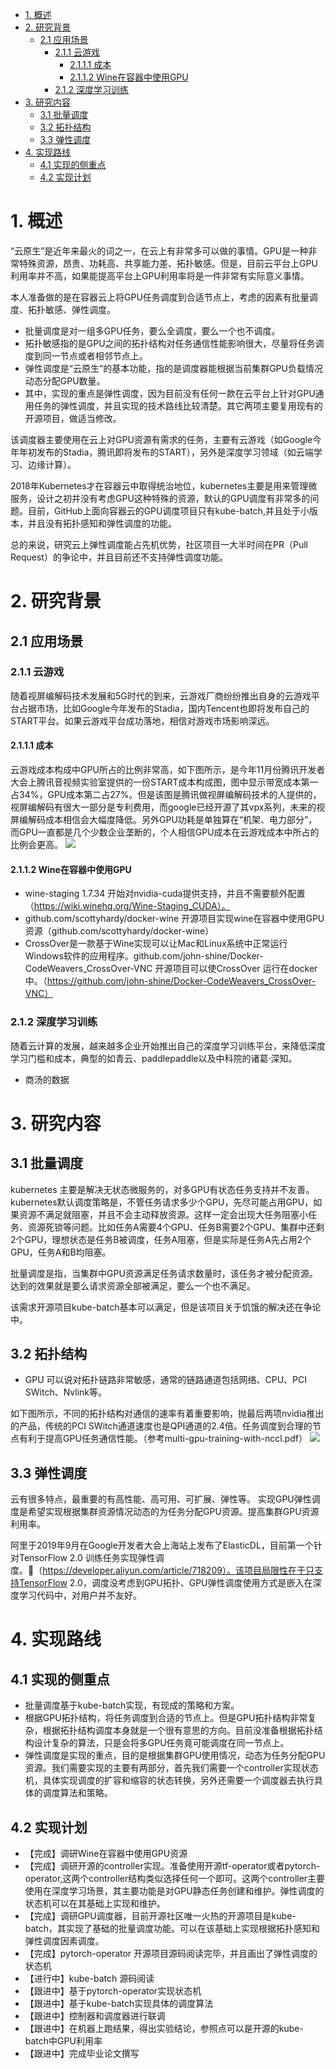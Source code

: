 <!-- TOC -->

- [1. 概述](#1-概述)
- [2. 研究背景](#2-研究背景)
    - [2.1 应用场景](#21-应用场景)
        - [2.1.1 云游戏](#211-云游戏)
            - [2.1.1.1 成本](#2111-成本)
            - [2.1.1.2 Wine在容器中使用GPU](#2112-wine在容器中使用gpu)
        - [2.1.2 深度学习训练](#212-深度学习训练)
- [3. 研究内容](#3-研究内容)
    - [3.1 批量调度](#31-批量调度)
    - [3.2 拓扑结构](#32-拓扑结构)
    - [3.3 弹性调度](#33-弹性调度)
- [4. 实现路线](#4-实现路线)
    - [4.1 实现的侧重点](#41-实现的侧重点)
    - [4.2 实现计划](#42-实现计划)

<!-- /TOC -->
# 1. 概述
“云原生”是近年来最火的词之一，在云上有非常多可以做的事情。GPU是一种非常特殊资源，昂贵、功耗高、共享能力差、拓扑敏感。但是，目前云平台上GPU利用率并不高，如果能提高平台上GPU利用率将是一件非常有实际意义事情。

本人准备做的是在容器云上将GPU任务调度到合适节点上，考虑的因素有批量调度、拓扑敏感、弹性调度。
* 批量调度是对一组多GPU任务，要么全调度，要么一个也不调度。
* 拓扑敏感指的是GPU之间的拓扑结构对任务通信性能影响很大，尽量将任务调度到同一节点或者相邻节点上。
* 弹性调度是“云原生”的基本功能，指的是调度器能根据当前集群GPU负载情况动态分配GPU数量。
* 其中，实现的重点是弹性调度，因为目前没有任何一款在云平台上针对GPU通用任务的弹性调度，并且实现的技术路线比较清楚。其它两项主要复用现有的开源项目，做适当修改。

该调度器主要使用在云上对GPU资源有需求的任务，主要有云游戏（如Google今年年初发布的Stadia，腾讯即将发布的START），另外是深度学习领域（如云端学习、边缘计算）。

2018年Kubernetes才在容器云中取得统治地位，kubernetes主要是用来管理微服务，设计之初并没有考虑GPU这种特殊的资源，默认的GPU调度有非常多的问题。目前，GitHub上面向容器云的GPU调度项目只有kube-batch,并且处于小版本，并且没有拓扑感知和弹性调度的功能。

总的来说，研究云上弹性调度能占先机优势，社区项目一大半时间在PR（Pull Request）的争论中，并且目前还不支持弹性调度功能。

# 2. 研究背景
## 2.1 应用场景
### 2.1.1 云游戏
随着视屏编解码技术发展和5G时代的到来，云游戏厂商纷纷推出自身的云游戏平台占据市场，比如Google今年发布的Stadia，国内Tencent也即将发布自己的START平台。如果云游戏平台成功落地，相信对游戏市场影响深远。

#### 2.1.1.1 成本
云游戏成本构成中GPU所占的比例非常高，如下图所示，是今年11月份腾讯开发者大会上腾讯音视频实验室提供的一份START成本构成图，图中显示带宽成本第一占34%，GPU成本第二占27%。但是该图是腾讯做视屏编解码技术的人提供的，视屏编解码有很大一部分是专利费用，而google已经开源了其vpx系列，未来的视屏编解码成本相信会大幅度降低。另外GPU功耗是单独算在“机架、电力部分”，而GPU一直都是几个少数企业垄断的，个人相信GPU成本在云游戏成本中所占的比例会更高。
![](images/2019-11-20-10-19-19.png)

#### 2.1.1.2 Wine在容器中使用GPU
* wine-staging 1.7.34 开始对nvidia-cuda提供支持，并且不需要额外配置（https://wiki.winehq.org/Wine-Staging_CUDA）。
* github.com/scottyhardy/docker-wine 开源项目实现wine在容器中使用GPU资源（github.com/scottyhardy/docker-wine）
* CrossOver是一款基于Wine实现可以让Mac和Linux系统中正常运行Windows软件的应用程序。github.com/john-shine/Docker-CodeWeavers_CrossOver-VNC 开源项目可以使CrossOver 运行在docker中。（https://github.com/john-shine/Docker-CodeWeavers_CrossOver-VNC）

### 2.1.2 深度学习训练
随着云计算的发展，越来越多企业开始推出自己的深度学习训练平台，来降低深度学习门槛和成本，典型的如青云、paddlepaddle以及中科院的诸葛·深知。

* 商汤的数据

# 3. 研究内容
## 3.1 批量调度
kubernetes 主要是解决无状态微服务的，对多GPU有状态任务支持并不友善。kubernetes默认调度策略是，不管任务请求多少个GPU，先尽可能占用GPU，如果资源不满足就阻塞，并且不会主动释放资源。这样一定会出现大任务阻塞小任务、资源死锁等问题。比如任务A需要4个GPU、任务B需要2个GPU、集群中还剩2个GPU，理想状态是任务B被调度，任务A阻塞，但是实际是任务A先占用2个GPU，任务A和B均阻塞。

批量调度是指，当集群中GPU资源满足任务请求数量时，该任务才被分配资源。达到的效果就是要么请求资源全部被满足，要么一个也不满足。

该需求开源项目kube-batch基本可以满足，但是该项目关于饥饿的解决还在争论中。

## 3.2 拓扑结构
* GPU 可以说对拓扑链路非常敏感，通常的链路通道包括网络、CPU、PCI SWitch、Nvlink等。

如下图所示，不同的拓扑结构对通信的速率有着重要影响，抛最后两项nvidia推出的产品，传统的PCI SWitch通道速度也是QPI通道的2.4倍。任务调度到合理的节点有利于提高GPU任务通信性能。（参考multi-gpu-training-with-nccl.pdf）
![](./images/2019-11-20-11-29-03.png)

## 3.3 弹性调度
云有很多特点，最重要的有高性能、高可用、可扩展、弹性等。
实现GPU弹性调度是希望实现根据集群资源情况动态的为任务分配GPU资源。提高集群GPU资源利用率。

阿里于2019年9月在Google开发者大会上海站上发布了ElasticDL，目前第一个针对TensorFlow 2.0 训练任务实现弹性调度。（https://developer.aliyun.com/article/718209）。该项目局限性在于只支持TensorFlow 2.0，调度没考虑到GPU拓扑、GPU弹性调度使用方式是嵌入在深度学习代码中，对用户并不友好。
# 4. 实现路线
## 4.1 实现的侧重点
* 批量调度基于kube-batch实现，有现成的策略和方案。
* 根据GPU拓扑结构，将任务调度到合适的节点上。但是GPU拓扑结构非常复杂，根据拓扑结构调度本身就是一个很有意思的方向。目前没准备根据拓扑结构设计复杂的算法，只是会将多GPU任务竟可能调度在同一节点上。
* 弹性调度是实现的重点，目的是根据集群GPU使用情况，动态为任务分配GPU资源。我们需要实现的主要有两部分，首先我们需要一个controller实现状态机，具体实现调度的扩容和缩容的状态转换，另外还需要一个调度器去执行具体的调度算法和策略。

## 4.2 实现计划

* 【完成】调研Wine在容器中使用GPU资源
* 【完成】调研开源的controller实现。准备使用开源tf-operator或者pytorch-operator,这两个controller结构类似选择任何一个即可。这两个controller主要使用在深度学习场景，其主要功能是对GPU静态任务创建和维护。弹性调度的状态机可以在其基础上实现和维护。
* 【完成】调研GPU调度器，目前开源社区唯一火热的开源项目是kube-batch，其实现了基础的批量调度功能。可以在该基础上实现根据拓扑感知和弹性调度因素调度。
* 【完成】pytorch-operator 开源项目源码阅读完毕，并且画出了弹性调度的状态机
* 【进行中】kube-batch 源码阅读
* 【跟进中】基于pytorch-operator实现状态机
* 【跟进中】基于kube-batch实现具体的调度算法
* 【跟进中】控制器和调度器进行联调
* 【跟进中】在机器上跑结果，得出实验结论，参照点可以是开源的kube-batch中GPU利用率
* 【跟进中】完成毕业论文撰写




